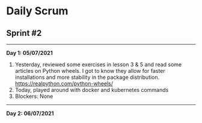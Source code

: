 # Daily Scrum

## Sprint #2

---

__Day 1: 05/07/2021__

1. Yesterday, reviewed some exercises in lesson 3 & 5 and read some articles on Python wheels. I got to know they allow for faster installations and more stability in the package distribution. https://realpython.com/python-wheels/
2. Today, played around with docker and kubernetes commands
3. Blockers: None

---

**Day 2: 06/07/2021**
